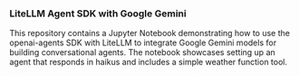 

### LiteLLM Agent SDK with Google Gemini
This repository contains a Jupyter Notebook demonstrating how to use the openai-agents SDK with LiteLLM to integrate Google Gemini models for building conversational agents. The notebook showcases setting up an agent that responds in haikus and includes a simple weather function tool.

